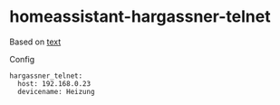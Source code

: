 # homeassistant-hargassner-telnet

Based on [text](https://github.com/TheRealKillaruna/nano_pk)

Config

```
hargassner_telnet:
  host: 192.168.0.23
  devicename: Heizung
```